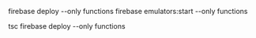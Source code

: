 firebase deploy --only functions
firebase emulators:start --only functions


tsc
firebase deploy --only functions

